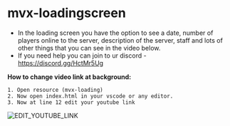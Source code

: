 # mvx-loadingscreen

- In the loading screen you have the option to see a date, number of players online to the server, description of the server, staff and lots of other things that you can see in the video below.
- If you need help you can join to ur discord - https://discord.gg/HctMr5Ug


<b> How to change video link at background: </b>
```
1. Open resource (mvx-loading)
2. Now open index.html in your vscode or any editor.
3. Now at line 12 edit your youtube link
```
![EDIT_YOUTUBE_LINK](https://cdn.discordapp.com/attachments/689754044054372375/1014336807074267156/unknown.png)
